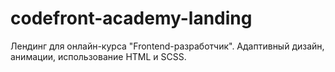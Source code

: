 # codefront-academy-landing
Лендинг для онлайн-курса "Frontend-разработчик". Адаптивный дизайн, анимации, использование HTML и SCSS.
